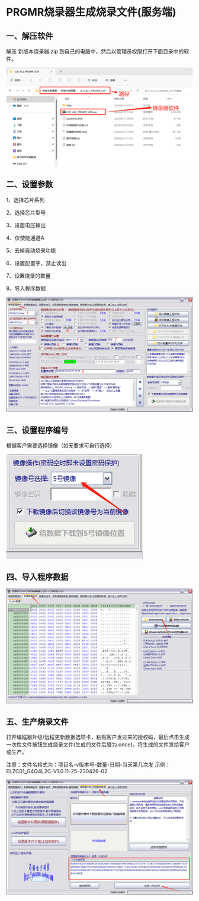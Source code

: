 # PRGMR烧录器生成烧录文件(服务端)

## 一、解压软件

解压 新版本烧录器.zip 到自己的电脑中，然后以管理员权限打开下面目录中的软件。

![image](image/prgmr_customer_01.png)


## 二、设置参数

1、选择芯片系列

2、选择芯片型号

3、设置电压输出

4、仅使能通道A

5、去掉自动烧录功能

6、设置配置字，禁止读出

7、设置烧录的数量

8、导入程序数据

![image](image/prgmr_customer_02.png)


## 三、设置程序编号

根据客户需要选择镜像（如无要求可自行选择）

![image](image/prgmr_customer_03.png)

## 四、导入程序数据

![image](image/prgmr_customer_04.png)

## 五、生产烧录文件

打开编程器升级/远程更新数据选项卡，粘贴客户发过来的授权码，最后点击生成一次性文件按钮生成烧录文件(生成的文件后缀为.once)。将生成的文件发给客户或生产。

注意：文件名格式为：项目名-v版本号-数量-日期-当天第几次发
示例：ELZC01_G4Q4L2C-V1.0.11-25-230426-02

![image](image/prgmr_customer_05.png)


